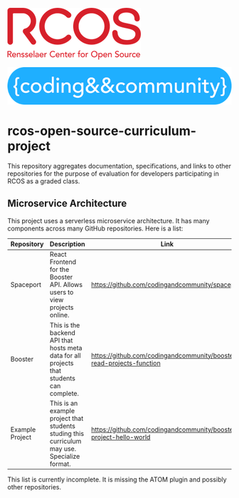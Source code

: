 ![rcos logo](imgs/rcos-logo-300.png)

![coding and community logo](imgs/cc-logo-700.png)

# rcos-open-source-curriculum-project

This repository aggregates documentation, specifications, and links to other repositories for the purpose of evaluation for developers participating in RCOS as a graded class.

## Microservice Architecture

This project uses a serverless microservice architecture. It has many components across many GitHub repositories. Here is a list:

| Repository      | Description                                                                                  | Link                                                                 |
| ----------------|--------------------------------------------------------------------------------------------- | -------------------------------------------------------------------- |
| Spaceport       | React Frontend for the Booster API. Allows users to view projects online.                    | https://github.com/codingandcommunity/spaceport                      |
| Booster         | This is the backend API that hosts meta data for all projects that students can complete.    | https://github.com/codingandcommunity/booster-read-projects-function |
| Example Project | This is an example project that students studing this curriculum may use. Specialize format. | https://github.com/codingandcommunity/booster-project-hello-world    |

This list is currently incomplete. It is missing the ATOM plugin and possibly other repositories.
